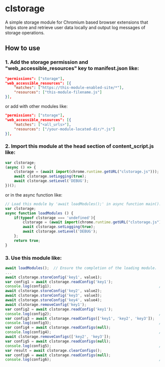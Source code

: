# clstorage
A simple storage module for Chromium based browser extensions that helps store and retrieve user data locally and output log messages of storage operations.


## How to use
### 1. Add the storage permission and "web_accessible_resources" key to manifest.json like:
```json
"permissions": ["storage"],
"web_accessible_resources": [{
    "matches": ["https://this-module-enabled-site/*"],
    "resources": ["this-module-filename.js"]
}],
```

or add with other modules like:

```json
"permissions": ["storage"],
"web_accessible_resources": [{
    "matches": ["<all_urls>"],
    "resources": ["/your-module-located-dir/*.js"]
}],
```

### 2. Import this module at the head section of content_script.js like:

```javascript
var clstorage;
(async () => {
    clstorage = (await import(chrome.runtime.getURL("clstorage.js")));
    await clstorage.setLogging(true);
    await clstorage.setLevel('DEBUG');
})();
```

or in the async function like:

```javascript
// Load this module by 'await loadModules();' in async function main().
var clstorage;
async function loadModules () {
    if(typeof clstorage === 'undefined'){
        clstorage = (await import(chrome.runtime.getURL("clstorage.js")));
        await clstorage.setLogging(true);
        await clstorage.setLevel('DEBUG');
    };
    return true;
}
```

### 3. Use this module like:
```javascript
await loadModules();  // Ensure the completion of the loading module.
...
await clstorage.storeConfig('key1', value1);
var config1 = await clstorage.readConfig('key1');
console.log(config1);                                                 // value1
await clstorage.storeConfig('key2', value2);
await clstorage.storeConfig('key3', value3);
await clstorage.storeConfig('key4', value4);
await clstorage.removeConfig('key1');
var config2 = await clstorage.readConfig('key1');
console.log(config2);                                                 // undefined
var config3 = await clstorage.readConfigs(['key1', 'key2', 'key3']);
console.log(config3);                                                 // {'key2': value2, 'key3': value3}
var config4 = await clstorage.readConfigs(null);
console.log(config4);                                                 // {'key2': value2, 'key3': value3, 'key4': value4}
await clstorage.removeConfigs(['key2', 'key3']);
var config5 = await clstorage.readConfigs(null);
console.log(config5);                                                 // {'key4': value4}
var result = await clstorage.clearConfigs();
var config6 = await clstorage.readConfigs(null);
console.log(config6);                                                 // {}
```
